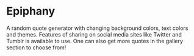 # Epiphany
A random quote generator with changing background colors, text colors and themes. Features of sharing on social media sites like Twitter and Tumblr is available to use. One can also get more quotes in the gallery section to choose from!  
